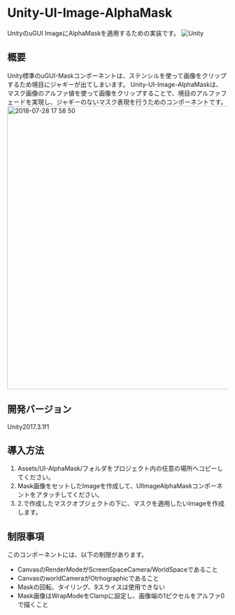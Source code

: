 Unity-UI-Image-AlphaMask
===
UnityのuGUI ImageにAlphaMaskを適用するための実装です。
![Unity](https://unity3d.com/profiles/unity3d/themes/unity/images/company/brand/logos/primary/unity-master-black.svg "Unity logo")

## 概要
Unity標準のuGUI-Maskコンポーネントは、ステンシルを使って画像をクリップするため境目にジャギーが出てしまいます。
Unity-UI-Image-AlphaMaskは、マスク画像のアルファ値を使って画像をクリップすることで、境目のアルファフェードを実現し、ジャギーのないマスク表現を行うためのコンポーネントです。
<img width="647" alt="2018-07-28 17 58 50" src="https://user-images.githubusercontent.com/30557808/43354909-aedc4ad8-928e-11e8-9e66-527ef830b7bd.png">

## 開発バージョン
Unity2017.3.1f1

## 導入方法
1. Assets/UI-AlphaMask/フォルダをプロジェクト内の任意の場所へコピーしてください。
2. Mask画像をセットしたImageを作成して、UIImageAlphaMaskコンポーネントをアタッチしてください。
3. 2.で作成したマスクオブジェクトの下に、マスクを適用したいImageを作成します。

## 制限事項
このコンポーネントには、以下の制限があります。

* CanvasのRenderModeがScreenSpaceCamera/WorldSpaceであること
* CanvasのworldCameraがOtrhographicであること
* Maskの回転、タイリング、9スライスは使用できない
* Mask画像はWrapModeをClampに設定し、画像端の1ピクセルをアルファ0で描くこと

